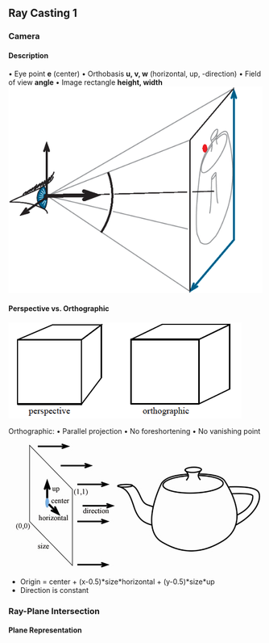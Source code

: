 ## Ray Casting 1
### Camera
#### Description
• Eye point **e** (center)
• Orthobasis **u, v, w** (horizontal, up, -direction) 
• Field of view **angle**
• Image rectangle **height, width**
![](pictures/2021-07-18-11-04-32.png)

#### Perspective vs. Orthographic
![](pictures/2021-07-18-11-05-46.png)

Orthographic:
• Parallel projection
• No foreshortening
• No vanishing point

![](pictures/2021-07-18-11-08-07.png)

- Origin = center + (x-0.5)\*size\*horizontal + (y-0.5)\*size\*up
- Direction is constant

### Ray-Plane Intersection
#### Plane Representation
